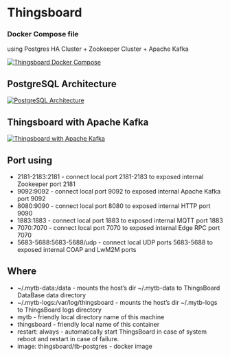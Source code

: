 # Thingsboard

### Docker Compose file

using Postgres HA Cluster + Zookeeper Cluster + Apache Kafka

[![Thingsboard Docker Compose](https://raw.githubusercontent.com/Stream-I-T-Consulting/thingsboard-docker-compose/main/thingsboard_docker-compose.png?token=GHSAT0AAAAAABT2IALKLXQ3XJV5TYFW6YGOYTTVUKQ)](https://raw.githubusercontent.com/Stream-I-T-Consulting/thingsboard-docker-compose/main/thingsboard_docker-compose.png?token=GHSAT0AAAAAABT2IALKLXQ3XJV5TYFW6YGOYTTVUKQ)

## PostgreSQL Architecture

[![PostgreSQL Architecture](https://raw.githubusercontent.com/Stream-I-T-Consulting/thingsboard-docker-compose/main/thingsboard_postgres_arch.png?token=GHSAT0AAAAAABT2IALKPYFH7Q7CYG6S6LPOYTTVXFA)](https://raw.githubusercontent.com/Stream-I-T-Consulting/thingsboard-docker-compose/main/thingsboard_postgres_arch.png?token=GHSAT0AAAAAABT2IALKPYFH7Q7CYG6S6LPOYTTVXFA)

## Thingsboard with Apache Kafka

[![Thingsboard with Apache Kafka](https://raw.githubusercontent.com/Stream-I-T-Consulting/thingsboard-docker-compose/main/thingsboard_kafka.png?token=GHSAT0AAAAAABT2IALLM4UCNY5DBVLQP6WAYTTVYGA)](https://raw.githubusercontent.com/Stream-I-T-Consulting/thingsboard-docker-compose/main/thingsboard_kafka.png?token=GHSAT0AAAAAABT2IALLM4UCNY5DBVLQP6WAYTTVYGA)

## Port using

- 2181-2183:2181 - connect local port 2181-2183 to exposed internal Zookeeper port 2181
- 9092:9092 - connect local port 9092 to exposed internal Apache Kafka port 9092
- 8080:9090 - connect local port 8080 to exposed internal HTTP port 9090
- 1883:1883 - connect local port 1883 to exposed internal MQTT port 1883
- 7070:7070 - connect local port 7070 to exposed internal Edge RPC port 7070
- 5683-5688:5683-5688/udp - connect local UDP ports 5683-5688 to exposed internal COAP and LwM2M ports

## Where

- ~/.mytb-data:/data - mounts the host’s dir ~/.mytb-data to ThingsBoard DataBase data directory
- ~/.mytb-logs:/var/log/thingsboard - mounts the host’s dir ~/.mytb-logs to ThingsBoard logs directory
- mytb - friendly local directory name of this machine
- thingsboard - friendly local name of this container
- restart: always - automatically start ThingsBoard in case of system reboot and restart in case of failure.
- image: thingsboard/tb-postgres - docker image
